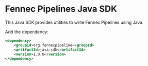 # Fennec Pipelines Java SDK

This Java SDK provides utilities to write Fennec Pipelines using Java.

Add the dependency:

```xml
<dependency>
    <groupId>org.fennecpipeline</groupId>
    <artifactId>java-sdk</artifactId>
    <version>1.0.0</version>
</dependency>
```